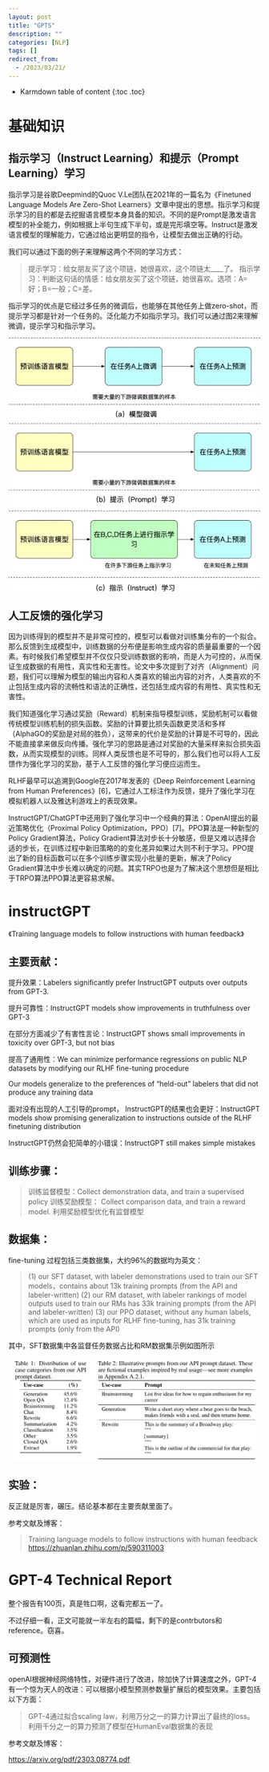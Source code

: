 ```yaml
---
layout: post
title: "GPTS"
description: ""
categories: [NLP]
tags: []
redirect_from:
  - /2023/03/21/
---
```


* Karmdown table of content
{:toc .toc}

# 基础知识

## 指示学习（Instruct Learning）和提示（Prompt Learning）学习

指示学习是谷歌Deepmind的Quoc V.Le团队在2021年的一篇名为《Finetuned Language Models Are Zero-Shot Learners》文章中提出的思想。指示学习和提示学习的目的都是去挖掘语言模型本身具备的知识。不同的是Prompt是激发语言模型的补全能力，例如根据上半句生成下半句，或是完形填空等。Instruct是激发语言模型的理解能力，它通过给出更明显的指令，让模型去做出正确的行动。

我们可以通过下面的例子来理解这两个不同的学习方式：

> 提示学习：给女朋友买了这个项链，她很喜欢，这个项链太____了。
> 指示学习：判断这句话的情感：给女朋友买了这个项链，她很喜欢。选项：A=好；B=一般；C=差。

指示学习的优点是它经过多任务的微调后，也能够在其他任务上做zero-shot，而提示学习都是针对一个任务的。泛化能力不如指示学习。我们可以通过图2来理解微调，提示学习和指示学习。

![smiley](\assets\images\usedInBlogs\GPTs\1.png)


## 人工反馈的强化学习

因为训练得到的模型并不是非常可控的，模型可以看做对训练集分布的一个拟合。那么反馈到生成模型中，训练数据的分布便是影响生成内容的质量最重要的一个因素。有时候我们希望模型并不仅仅只受训练数据的影响，而是人为可控的，从而保证生成数据的有用性，真实性和无害性。论文中多次提到了对齐（Alignment）问题，我们可以理解为模型的输出内容和人类喜欢的输出内容的对齐，人类喜欢的不止包括生成内容的流畅性和语法的正确性，还包括生成内容的有用性、真实性和无害性。

我们知道强化学习通过奖励（Reward）机制来指导模型训练，奖励机制可以看做传统模型训练机制的损失函数。奖励的计算要比损失函数更灵活和多样（AlphaGO的奖励是对局的胜负），这带来的代价是奖励的计算是不可导的，因此不能直接拿来做反向传播。强化学习的思路是通过对奖励的大量采样来拟合损失函数，从而实现模型的训练。同样人类反馈也是不可导的，那么我们也可以将人工反馈作为强化学习的奖励，基于人工反馈的强化学习便应运而生。

RLHF最早可以追溯到Google在2017年发表的《Deep Reinforcement Learning from Human Preferences》[6]，它通过人工标注作为反馈，提升了强化学习在模拟机器人以及雅达利游戏上的表现效果。


InstructGPT/ChatGPT中还用到了强化学习中一个经典的算法：OpenAI提出的最近策略优化（Proximal Policy Optimization，PPO）[7]。PPO算法是一种新型的Policy Gradient算法，Policy Gradient算法对步长十分敏感，但是又难以选择合适的步长，在训练过程中新旧策略的的变化差异如果过大则不利于学习。PPO提出了新的目标函数可以在多个训练步骤实现小批量的更新，解决了Policy Gradient算法中步长难以确定的问题。其实TRPO也是为了解决这个思想但是相比于TRPO算法PPO算法更容易求解。






# instructGPT

《Training language models to follow instructions with human feedback》

## 主要贡献：

提升效果：Labelers significantly prefer InstructGPT outputs over outputs from GPT-3.

提升可靠性：InstructGPT models show improvements in truthfulness over GPT-3

在部分方面减少了有害性言论：InstructGPT shows small improvements in toxicity over GPT-3, but not bias

提高了通用性：We can minimize performance regressions on public NLP datasets by modifying our RLHF fine-tuning procedure

Our models generalize to the preferences of “held-out” labelers that did not produce any training data

面对没有出现的人工引导的prompt， InstructGPT的结果也会更好：InstructGPT models show promising generalization to instructions outside of the RLHF finetuning distribution

InstructGPT仍然会犯简单的小错误：InstructGPT still makes simple mistakes


## 训练步骤：

> 训练监督模型：Collect demonstration data, and train a supervised policy
> 训练奖励模型： Collect comparison data, and train a reward model.
> 利用奖励模型优化有监督模型

## 数据集：

fine-tuning 过程包括三类数据集，大约96%的数据均为英文：
> (1) our SFT dataset, with labeler demonstrations used to train our SFT models，contains about 13k training prompts (from the API and labeler-written)
> (2) our RM dataset, with labeler rankings of model outputs used to train our RMs has 33k training prompts (from the API and labeler-written)
> (3) our PPO dataset, without any human labels, which are used as inputs for RLHF fine-tuning, has 31k training prompts (only from the API)

其中，SFT数据集中各监督任务数据占比和RM数据集示例如图所示


![smiley](\assets\images\usedInBlogs\GPTs\2.png)


## 实验：

反正就是厉害，碾压。结论基本都在主要贡献里面了。

参考文献及博客： 
> Training language models to follow instructions with human feedback
> https://zhuanlan.zhihu.com/p/590311003


# GPT-4 Technical Report

整个报告有100页，真是牲口啊，这看完都五一了。

不过仔细一看，正文可能就一半左右的篇幅，剩下的是contrbutors和reference。窃喜。

## 可预测性

openAI根据神经网络特性，对硬件进行了改进，除加快了计算速度之外，GPT-4有一个惊为天人的改进：可以根据小模型预测参数量扩展后的模型效果。主要包括以下方面：

> GPT-4通过拟合scaling law，利用万分之一的算力计算出了最终的loss。
> 利用千分之一的算力预测了模型在HumanEval数据集的表现











参考文献及博客： 

https://arxiv.org/pdf/2303.08774.pdf